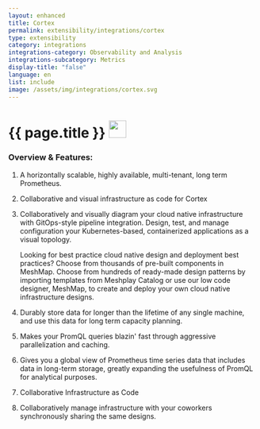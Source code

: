 ```yaml
---
layout: enhanced
title: Cortex
permalink: extensibility/integrations/cortex
type: extensibility
category: integrations
integrations-category: Observability and Analysis
integrations-subcategory: Metrics
display-title: "false"
language: en
list: include
image: /assets/img/integrations/cortex.svg
---
```


<h1>{{ page.title }} <img src="{{ page.image }}" style="width: 35px; height: 35px;" /></h1>


<!-- This needs replaced with the Category property, not the sub-category.
 #### About: A horizontally scalable, highly available, multi-tenant, long term Prometheus. -->

### Overview & Features:

1. A horizontally scalable, highly available, multi-tenant, long term Prometheus.

2. Collaborative and visual infrastructure as code for Cortex

4. 
    Collaboratively and visually diagram your cloud native infrastructure with GitOps-style pipeline integration. Design, test, and manage configuration your Kubernetes-based, containerized applications as a visual topology.



    Looking for best practice cloud native design and deployment best practices? Choose from thousands of pre-built components in MeshMap. Choose from hundreds of ready-made design patterns by importing templates from Meshplay Catalog or use our low code designer, MeshMap, to create and deploy your own cloud native infrastructure designs.



5. Durably store data for longer than the lifetime of any single machine, and use this data for long term capacity planning.

6. Makes your PromQL queries blazin' fast through aggressive parallelization and caching.

7. Gives you a global view of Prometheus time series data that includes data in long-term storage, greatly expanding the usefulness of PromQL for analytical purposes.

8. Collaborative Infrastructure as Code

9. Collaboratively manage infrastructure with your coworkers synchronously sharing the same designs.

